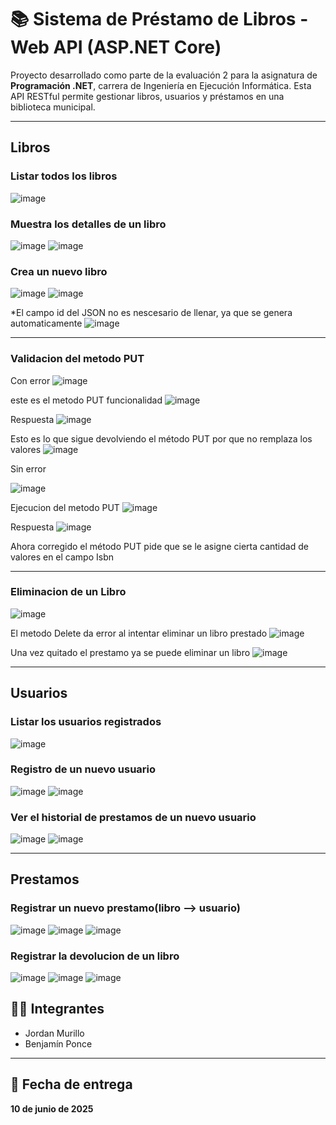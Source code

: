 # 📚 Sistema de Préstamo de Libros - Web API (ASP.NET Core)

Proyecto desarrollado como parte de la evaluación 2 para la asignatura de **Programación .NET**, carrera de Ingeniería en Ejecución Informática. Esta API RESTful permite gestionar libros, usuarios y préstamos en una biblioteca municipal.

---

## Libros
### Listar todos los libros
![image](https://github.com/user-attachments/assets/2404b73f-e7ac-4c66-b742-6584d6f7d60a)

### Muestra los detalles de un libro
![image](https://github.com/user-attachments/assets/18b59a9b-75b8-4969-87f2-eda8a2f1306b)
![image](https://github.com/user-attachments/assets/6e5d8979-7235-44b4-bc21-8b08c0266a6a)
### Crea un nuevo libro
![image](https://github.com/user-attachments/assets/4ee1ad56-d8e8-4a2c-a292-0fd17bbc2a3a)
![image](https://github.com/user-attachments/assets/d0d13250-ffe9-401f-ac2a-d18ee7b936e2)

*El campo id del JSON  no es nescesario de llenar, ya que se genera automaticamente
![image](https://github.com/user-attachments/assets/55f874cb-0670-4ece-9bfd-65f68abc091b)

---

### Validacion del metodo PUT
Con error
![image](https://github.com/user-attachments/assets/4e3aaefa-2f94-42b8-b559-fe2e96c22703)

este es el metodo PUT funcionalidad
![image](https://github.com/user-attachments/assets/c6e18bd1-259e-409f-8e6c-354bcc2f112e)

Respuesta
![image](https://github.com/user-attachments/assets/4a98d8f1-be9f-4bdd-8ba7-42dc539c1ebd)

Esto es lo que sigue devolviendo el método PUT por que no remplaza los valores
![image](https://github.com/user-attachments/assets/2dd30055-2b9d-4ef4-b9d9-49f55d495aaa)

Sin error

![image](https://github.com/user-attachments/assets/68c1b14c-76a7-4809-a07f-5c75d1713f19)

Ejecucion del metodo PUT
![image](https://github.com/user-attachments/assets/4f498104-9e60-4c7a-afa2-6af60bede8f7)

Respuesta
![image](https://github.com/user-attachments/assets/db4073d5-d021-4369-a69a-4baae8557803)

Ahora corregido el método PUT pide que se le asigne cierta cantidad de valores en el campo Isbn

---

### Eliminacion de un Libro
![image](https://github.com/user-attachments/assets/ea569d82-e492-4b22-9248-0ede9b15c970)

El metodo Delete da error al intentar eliminar un libro prestado 
![image](https://github.com/user-attachments/assets/258ac5f0-a635-4a5c-84a7-929dcc6e984a)

Una vez quitado el prestamo ya se puede eliminar un libro
![image](https://github.com/user-attachments/assets/550393e5-9bcd-40b1-bc2e-610c93468bc5)

---

## Usuarios
### Listar los usuarios registrados
![image](https://github.com/user-attachments/assets/09130ad8-295b-428e-bbcf-e30059093d89)

### Registro de un nuevo usuario
![image](https://github.com/user-attachments/assets/f4d22361-bc1f-4b65-8c80-f323805f3b85)
![image](https://github.com/user-attachments/assets/33a62669-fe20-43d1-a7fc-63dbd13008e8)

### Ver el historial de prestamos de un nuevo usuario
![image](https://github.com/user-attachments/assets/704ace81-37e5-472c-80db-8fdc1b88dbb4)
![image](https://github.com/user-attachments/assets/bd5e595d-3c3a-480a-8fee-7eed5d42cc79)

---

## Prestamos
### Registrar un nuevo prestamo(libro --> usuario)
![image](https://github.com/user-attachments/assets/13ea5608-1a9c-4e6b-8b0d-7c117b07007b)
![image](https://github.com/user-attachments/assets/c9933590-64b9-41c9-90ff-5709b4926c6d)
![image](https://github.com/user-attachments/assets/43a3ab96-8ef4-4888-8e20-b4a52e8de3f6)

### Registrar la devolucion de un libro
![image](https://github.com/user-attachments/assets/86e46ceb-7a61-455e-95a8-3ac7bc361c07)
![image](https://github.com/user-attachments/assets/e7834925-55b1-417f-bb8c-a802532972c4)
![image](https://github.com/user-attachments/assets/c54c20e2-83e5-4b89-bfbd-0c48f945cf0b)

## 👨‍💻 Integrantes

- Jordan Murillo
- Benjamín Ponce

---

## 📅 Fecha de entrega

**10 de junio de 2025**

